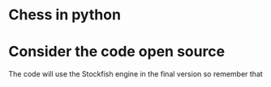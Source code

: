 # Chess in python
# Consider the code open source 
The code will use the Stockfish engine in the final version so remember that
